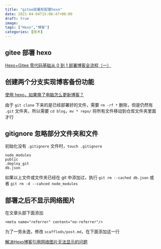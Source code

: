 ```yaml
---
title: "gitee部署和配置hexo"
date: 2021-04-04T15:08:47+08:00
draft: true
image: 
tags: ["Hexo","博客"]
categories: [技术]
---
```


## gitee 部署 hexo

[Hexo+Gitee 零代码基础从 0 到 1 部署博客全流程（一）](https://zhuanlan.zhihu.com/p/299161193)

## 创建两个分支实现博客备份功能

[使用 hexo，如果换了电脑怎么更新博客？](https://www.zhihu.com/question/21193762)

由于 `git clone` 下来的是已经部署好的文件，需要 `rm -rf *` 删除，但是仍然有 `.git` 文件夹，所以需要 `cd blog`，`mv * repo/` 将所有文件移动到仓库文件夹里面才行

## gitignore 忽略部分文件夹和文件

初始化没有 `.gitignore` 文件时，`touch .gitignore`

```git
node_modules
public
.deploy_git
db.json
```

如果以上文件或文件夹已经在 git 中添加过，执行 `git rm --cached db.json` 或者 `git rm -d --cahced node_modules`

## 部署之后不显示网络图片

在文章头部下面添加

```
<meta name="referrer" content="no-referrer"/>
```

为了一劳永逸，修改 `scafflods/post.md`，在下面添加这一行

[解决Hexo博客引用网络图片无法显示的问题](https://blog.csdn.net/mqdxiaoxiao/article/details/96770756)
